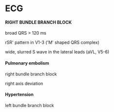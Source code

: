# ECG

#### RIGHT BUNDLE BRANCH BLOCK

broad QRS > 120 ms

rSR' pattern in V1-3 ('M' shaped QRS complex)

wide, slurred S wave in the lateral leads (aVL, V5-6)



#### Pulmonary embolism

right bundle branch block

right axis deviation

#### Hypertension

left bundle branch block